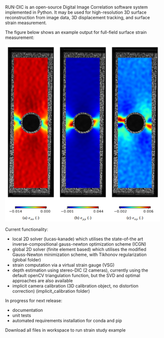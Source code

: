 RUN-DIC is an open-source Digital Image Correlation software system implemented in Python. It may be used for high-resolution 3D surface reconstruction from image data, 3D displacement tracking, and surface strain measurement.

The figure below shows an example output for full-field surface strain measurement:

![Strain Example](https://github.com/edbrisley/run-dic/raw/main/strain_example.png "Strain Example")

Current functionality:

- local 2D solver (lucas-kanade) which utilises the state-of-the art inverse-compositional gauss-newton optimization scheme (ICGN)
- global 2D solver (finite element based) which utilises the modified Gauss-Newton minimization scheme, with Tikhonov regularization (global folder)
- strain computation via a virtual strain gauge (VSG)
- depth estimation using stereo-DIC (2 cameras), currently using the default openCV triangulation function, but the SVD and optimal approaches are also available
- implicit camera calibration (3D calibration object, no distortion correction) (implicit_calibration folder)

In progress for next release:

- documentation
- unit tests
- automated requirements installation for conda and pip

Download all files in workspace to run strain study example
